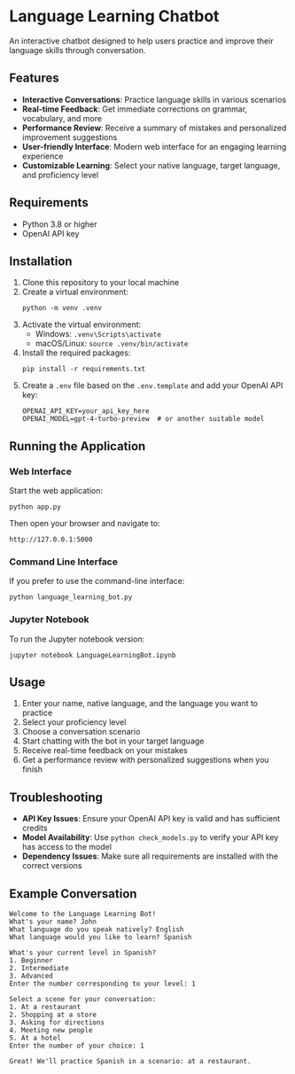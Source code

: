 # Language Learning Chatbot

An interactive chatbot designed to help users practice and improve their language skills through conversation.

## Features

- **Interactive Conversations**: Practice language skills in various scenarios
- **Real-time Feedback**: Get immediate corrections on grammar, vocabulary, and more
- **Performance Review**: Receive a summary of mistakes and personalized improvement suggestions
- **User-friendly Interface**: Modern web interface for an engaging learning experience
- **Customizable Learning**: Select your native language, target language, and proficiency level

## Requirements

- Python 3.8 or higher
- OpenAI API key

## Installation

1. Clone this repository to your local machine
2. Create a virtual environment:
   ```
   python -m venv .venv
   ```
3. Activate the virtual environment:
   - Windows: `.venv\Scripts\activate`
   - macOS/Linux: `source .venv/bin/activate`
4. Install the required packages:
   ```
   pip install -r requirements.txt
   ```
5. Create a `.env` file based on the `.env.template` and add your OpenAI API key:
   ```
   OPENAI_API_KEY=your_api_key_here
   OPENAI_MODEL=gpt-4-turbo-preview  # or another suitable model
   ```

## Running the Application

### Web Interface

Start the web application:
```
python app.py
```

Then open your browser and navigate to:
```
http://127.0.0.1:5000
```

### Command Line Interface

If you prefer to use the command-line interface:
```
python language_learning_bot.py
```

### Jupyter Notebook

To run the Jupyter notebook version:
```
jupyter notebook LanguageLearningBot.ipynb
```

## Usage

1. Enter your name, native language, and the language you want to practice
2. Select your proficiency level
3. Choose a conversation scenario
4. Start chatting with the bot in your target language
5. Receive real-time feedback on your mistakes
6. Get a performance review with personalized suggestions when you finish

## Troubleshooting

- **API Key Issues**: Ensure your OpenAI API key is valid and has sufficient credits
- **Model Availability**: Use `python check_models.py` to verify your API key has access to the model
- **Dependency Issues**: Make sure all requirements are installed with the correct versions

## Example Conversation

```
Welcome to the Language Learning Bot!
What's your name? John
What language do you speak natively? English
What language would you like to learn? Spanish

What's your current level in Spanish?
1. Beginner
2. Intermediate
3. Advanced
Enter the number corresponding to your level: 1

Select a scene for your conversation:
1. At a restaurant
2. Shopping at a store
3. Asking for directions
4. Meeting new people
5. At a hotel
Enter the number of your choice: 1

Great! We'll practice Spanish in a scenario: at a restaurant. 